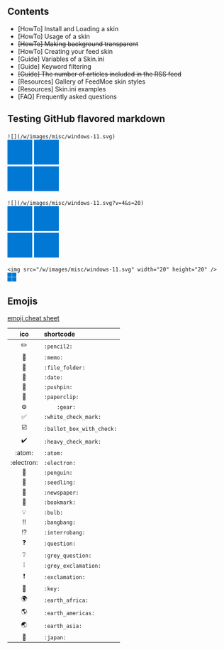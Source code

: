 ## Contents
* [HowTo] Install and Loading a skin
* [HowTo] Usage of a skin
* ~~[HowTo] Making background transparent~~
* [HowTo] Creating your feed skin
* [Guide] Variables of a Skin.ini
* [Guide] Keyword filtering
* ~~[Guide] The number of articles included in the RSS feed~~
* [Resources] Gallery of FeedMoe skin styles
* [Resources] Skin.ini examples
* [FAQ] Frequently asked questions

## Testing GitHub flavored markdown
`![](/w/images/misc/windows-11.svg)`  
![](/w/images/misc/windows-11.svg)  

`![](/w/images/misc/windows-11.svg?v=4&s=20)`  
![](/w/images/misc/windows-11.svg?v=4&s=20)  

`<img src="/w/images/misc/windows-11.svg" width="20" height="20" />`  
<img src="/w/images/misc/windows-11.svg" width="20" height="20" />  



## Emojis
[emoji cheat sheet](https://github.com/ikatyang/emoji-cheat-sheet/blob/master/README.md)
<!--
https://github.com/ikatyang/emoji-cheat-sheet/blob/master/README.md
-->
|ico|shortcode|
|:-:|:-|
|:pencil2:|`:pencil2:`|
|:memo:|`:memo:`|
|:file_folder:|`:file_folder:`|
|:date:|`:date:`|
|:pushpin:|`:pushpin:`|
|:paperclip:|`:paperclip:`|
|	:gear:|`	:gear:`|
|:white_check_mark:|`:white_check_mark:`|
|:ballot_box_with_check:|`:ballot_box_with_check:`|
|:heavy_check_mark:|`:heavy_check_mark:`|
|:atom:|`:atom:`|
|:electron:|`:electron:`|
|:penguin:|`:penguin:`|
|:seedling:|`:seedling:`|
|:newspaper:|`:newspaper:`|
|:bookmark:|`:bookmark:`|
|:bulb:|`:bulb:`|
|:bangbang:|`:bangbang:`|
|:interrobang:|`:interrobang:`|
|:question:|`:question:`|
|:grey_question:|`:grey_question:`|
|:grey_exclamation:	|`:grey_exclamation:	`|
|:exclamation:|`:exclamation:`|
|:key:|`:key:`|
|:earth_africa:|`:earth_africa:`|
|:earth_americas:|`:earth_americas:`|
|:earth_asia:|`:earth_asia:`|
|:japan:|`:japan:`|
